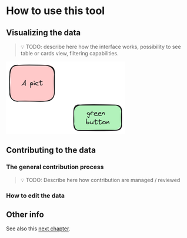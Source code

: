 # How to use this tool

## Visualizing the data 

> 💡 TODO: describe here how the interface works, possibility to see table or cards view, filtering capabilities.

![Sample picture with alt text](picts/sample-pict.excalidraw.png)

## Contributing to the data

### The general contribution process

> 💡 TODO: Describe here how contribution are managed / reviewed

### How to edit the data


## Other info

See also this [next chapter](how-to-something-else.md).